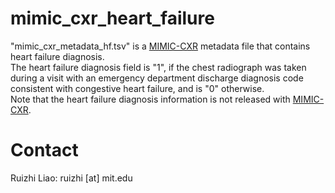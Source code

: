 # mimic_cxr_heart_failure

"mimic_cxr_metadata_hf.tsv" is a [MIMIC-CXR](https://physionet.org/content/mimic-cxr/2.0.0/) metadata file that contains heart failure diagnosis. <br />
The heart failure diagnosis field is "1", if the chest radiograph was taken during a visit with an emergency department discharge diagnosis code consistent with congestive heart failure, and is "0" otherwise. <br />
Note that the heart failure diagnosis information is not released with [MIMIC-CXR](https://physionet.org/content/mimic-cxr/2.0.0/).

# Contact

Ruizhi Liao: ruizhi [at] mit.edu
